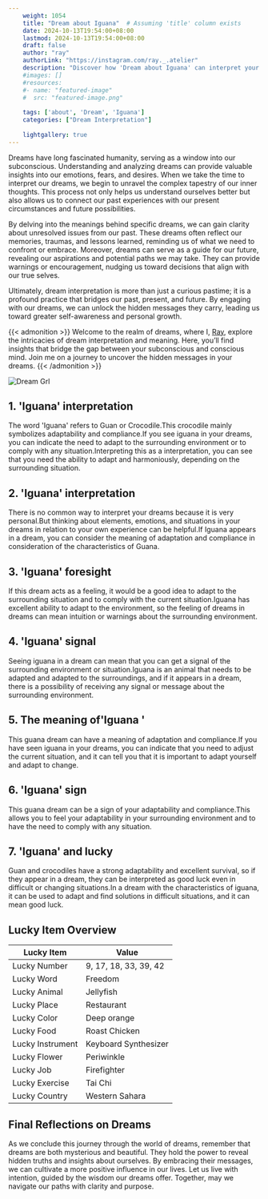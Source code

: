 ```yaml
---
    weight: 1054
    title: "Dream about Iguana"  # Assuming 'title' column exists
    date: 2024-10-13T19:54:00+08:00
    lastmod: 2024-10-13T19:54:00+08:00
    draft: false
    author: "ray"
    authorLink: "https://instagram.com/ray._.atelier"
    description: "Discover how 'Dream about Iguana' can interpret your future and uncover its significant meanings in your life."
    #images: []
    #resources:
    #- name: "featured-image"
    #  src: "featured-image.png"
    
    tags: ['about', 'Dream', 'Iguana']
    categories: ["Dream Interpretation"]
    
    lightgallery: true
---
```

    
Dreams have long fascinated humanity, serving as a window into our subconscious. Understanding and analyzing dreams can provide valuable insights into our emotions, fears, and desires. When we take the time to interpret our dreams, we begin to unravel the complex tapestry of our inner thoughts. This process not only helps us understand ourselves better but also allows us to connect our past experiences with our present circumstances and future possibilities.

By delving into the meanings behind specific dreams, we can gain clarity about unresolved issues from our past. These dreams often reflect our memories, traumas, and lessons learned, reminding us of what we need to confront or embrace. Moreover, dreams can serve as a guide for our future, revealing our aspirations and potential paths we may take. They can provide warnings or encouragement, nudging us toward decisions that align with our true selves.

Ultimately, dream interpretation is more than just a curious pastime; it is a profound practice that bridges our past, present, and future. By engaging with our dreams, we can unlock the hidden messages they carry, leading us toward greater self-awareness and personal growth.

{{< admonition >}}
Welcome to the realm of dreams, where I, [Ray](https://instagram.com/ray._.atelier), explore the intricacies of dream interpretation and meaning. Here, you’ll find insights that bridge the gap between your subconscious and conscious mind. Join me on a journey to uncover the hidden messages in your dreams.
{{< /admonition >}}

![Dream Grl](https://cdn.pixabay.com/photo/2017/11/02/03/35/gothic-2910057_1280.jpg "Dream Grl")

## 1. 'Iguana' interpretation
The word 'Iguana' refers to Guan or Crocodile.This crocodile mainly symbolizes adaptability and compliance.If you see iguana in your dreams, you can indicate the need to adapt to the surrounding environment or to comply with any situation.Interpreting this as a interpretation, you can see that you need the ability to adapt and harmoniously, depending on the surrounding situation.

## 2. 'Iguana' interpretation
There is no common way to interpret your dreams because it is very personal.But thinking about elements, emotions, and situations in your dreams in relation to your own experience can be helpful.If Iguana appears in a dream, you can consider the meaning of adaptation and compliance in consideration of the characteristics of Guana.

## 3. 'Iguana' foresight
If this dream acts as a feeling, it would be a good idea to adapt to the surrounding situation and to comply with the current situation.Iguana has excellent ability to adapt to the environment, so the feeling of dreams in dreams can mean intuition or warnings about the surrounding environment.

## 4. 'Iguana' signal
Seeing iguana in a dream can mean that you can get a signal of the surrounding environment or situation.Iguana is an animal that needs to be adapted and adapted to the surroundings, and if it appears in a dream, there is a possibility of receiving any signal or message about the surrounding environment.

## 5. The meaning of'Iguana '
This guana dream can have a meaning of adaptation and compliance.If you have seen iguana in your dreams, you can indicate that you need to adjust the current situation, and it can tell you that it is important to adapt yourself and adapt to change.

## 6. 'Iguana' sign
This guana dream can be a sign of your adaptability and compliance.This allows you to feel your adaptability in your surrounding environment and to have the need to comply with any situation.

## 7. 'Iguana' and lucky
Guan and crocodiles have a strong adaptability and excellent survival, so if they appear in a dream, they can be interpreted as good luck even in difficult or changing situations.In a dream with the characteristics of iguana, it can be used to adapt and find solutions in difficult situations, and it can mean good luck.

## Lucky Item Overview
| Lucky Item          | Value              |
|---------------|--------------------|
| Lucky Number        | 9, 17, 18, 33, 39, 42  |
| Lucky Word          | Freedom |
| Lucky Animal        | Jellyfish |
| Lucky Place         | Restaurant     |
| Lucky Color         | Deep orange     |
| Lucky Food          | Roast Chicken      |
| Lucky Instrument    | Keyboard Synthesizer |
| Lucky Flower        | Periwinkle    |
| Lucky Job           | Firefighter       |
| Lucky Exercise      | Tai Chi  |
| Lucky Country       | Western Sahara    |


##  Final Reflections on Dreams

As we conclude this journey through the world of dreams, remember that dreams are both mysterious and beautiful. They hold the power to reveal hidden truths and insights about ourselves. By embracing their messages, we can cultivate a more positive influence in our lives. Let us live with intention, guided by the wisdom our dreams offer. Together, may we navigate our paths with clarity and purpose.
